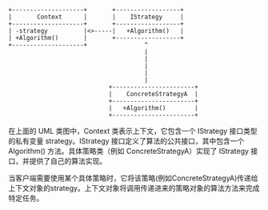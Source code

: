 ```
+--------------------+       +------------------+
|       Context      |       |    IStrategy     |
+--------------------+       +------------------+
| -strategy          |<>-----|   +Algorithm()   |
| +Algorithm()       |       +------------------+
+--------------------+                ^
                                      |
             	                      |
             	                      |
             	                      |
             	                      |
                            +-----------------------+ 
                            |    ConcreteStrategyA  |
                            +-----------------------+
                            |   +Algorithm()        |
                            +-----------------------+
```

在上面的 UML 类图中，Context 类表示上下文，它包含一个 IStrategy 接口类型的私有变量 strategy。IStrategy 接口定义了算法的公共接口，其中包含一个 Algorithm() 方法。具体策略类（例如 ConcreteStrategyA）实现了 IStrategy 接口，并提供了自己的算法实现。

当客户端需要使用某个具体策略时，它将该策略(例如ConcreteStrategyA)传递给上下文对象的strategy。上下文对象将调用传递进来的策略对象的算法方法来完成特定任务。